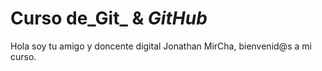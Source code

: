 # Curso de_Git_ & _GitHub_

Hola soy tu amigo y doncente digital Jonathan MirCha, bienvenid@s a mi curso.
